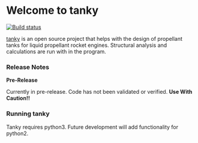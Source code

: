 # Welcome to tanky
[![Build status](https://travis-ci.org/cmflannery/tanky.svg?branch=master)](https://travis-ci.org/cmflannery/tanky)

[tanky](https://github.com/cmflannery/tanky) is an open source project that helps with the design of propellant tanks for liquid propellant rocket engines. Structural analysis and calculations are run with in the program.

### Release Notes
__Pre-Release__

Currently in pre-release. Code has not been validated or verified. __Use With Caution!!__

### Running tanky
Tanky requires python3. Future development will add functionality for python2.

